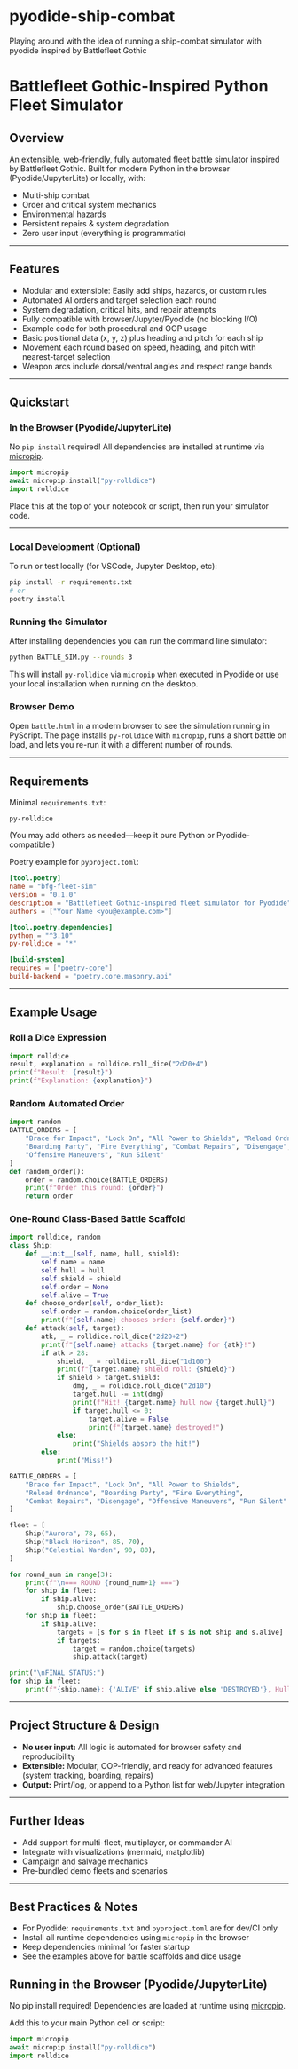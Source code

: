 # pyodide-ship-combat
Playing around with the idea of running a ship-combat simulator with pyodide inspired by Battlefleet Gothic



# Battlefleet Gothic-Inspired Python Fleet Simulator

## Overview

An extensible, web-friendly, fully automated fleet battle simulator inspired by Battlefleet Gothic. Built for modern Python in the browser (Pyodide/JupyterLite) or locally, with:

* Multi-ship combat
* Order and critical system mechanics
* Environmental hazards
* Persistent repairs & system degradation
* Zero user input (everything is programmatic)

---

## Features

* Modular and extensible: Easily add ships, hazards, or custom rules
* Automated AI orders and target selection each round
* System degradation, critical hits, and repair attempts
* Fully compatible with browser/Jupyter/Pyodide (no blocking I/O)
* Example code for both procedural and OOP usage
* Basic positional data (x, y, z) plus heading and pitch for each ship
* Movement each round based on speed, heading, and pitch with nearest-target selection
* Weapon arcs include dorsal/ventral angles and respect range bands

---

## Quickstart

### In the Browser (Pyodide/JupyterLite)

No `pip install` required! All dependencies are installed at runtime via [micropip](https://pyodide.org/en/stable/usage/packages-in-pyodide.html#installing-pure-python-wheels-using-micropip).

```python
import micropip
await micropip.install("py-rolldice")
import rolldice
```

Place this at the top of your notebook or script, then run your simulator code.

---

### Local Development (Optional)

To run or test locally (for VSCode, Jupyter Desktop, etc):

```sh
pip install -r requirements.txt
# or
poetry install
```

### Running the Simulator

After installing dependencies you can run the command line simulator:

```sh
python BATTLE_SIM.py --rounds 3
```

This will install `py-rolldice` via `micropip` when executed in Pyodide or use
your local installation when running on the desktop.

### Browser Demo

Open `battle.html` in a modern browser to see the simulation running in PyScript.
The page installs `py-rolldice` with `micropip`, runs a short battle on load, and
lets you re-run it with a different number of rounds.

---

## Requirements

Minimal `requirements.txt`:

```
py-rolldice
```

(You may add others as needed—keep it pure Python or Pyodide-compatible!)

Poetry example for `pyproject.toml`:

```toml
[tool.poetry]
name = "bfg-fleet-sim"
version = "0.1.0"
description = "Battlefleet Gothic-inspired fleet simulator for Pyodide"
authors = ["Your Name <you@example.com>"]

[tool.poetry.dependencies]
python = "^3.10"
py-rolldice = "*"

[build-system]
requires = ["poetry-core"]
build-backend = "poetry.core.masonry.api"
```

---

## Example Usage

### Roll a Dice Expression

```python
import rolldice
result, explanation = rolldice.roll_dice("2d20+4")
print(f"Result: {result}")
print(f"Explanation: {explanation}")
```

### Random Automated Order

```python
import random
BATTLE_ORDERS = [
    "Brace for Impact", "Lock On", "All Power to Shields", "Reload Ordnance",
    "Boarding Party", "Fire Everything", "Combat Repairs", "Disengage",
    "Offensive Maneuvers", "Run Silent"
]
def random_order():
    order = random.choice(BATTLE_ORDERS)
    print(f"Order this round: {order}")
    return order
```

### One-Round Class-Based Battle Scaffold

```python
import rolldice, random
class Ship:
    def __init__(self, name, hull, shield):
        self.name = name
        self.hull = hull
        self.shield = shield
        self.order = None
        self.alive = True
    def choose_order(self, order_list):
        self.order = random.choice(order_list)
        print(f"{self.name} chooses order: {self.order}")
    def attack(self, target):
        atk, _ = rolldice.roll_dice("2d20+2")
        print(f"{self.name} attacks {target.name} for {atk}!")
        if atk > 28:
            shield, _ = rolldice.roll_dice("1d100")
            print(f"{target.name} shield roll: {shield}")
            if shield > target.shield:
                dmg, _ = rolldice.roll_dice("2d10")
                target.hull -= int(dmg)
                print(f"Hit! {target.name} hull now {target.hull}")
                if target.hull <= 0:
                    target.alive = False
                    print(f"{target.name} destroyed!")
            else:
                print("Shields absorb the hit!")
        else:
            print("Miss!")

BATTLE_ORDERS = [
    "Brace for Impact", "Lock On", "All Power to Shields",
    "Reload Ordnance", "Boarding Party", "Fire Everything",
    "Combat Repairs", "Disengage", "Offensive Maneuvers", "Run Silent"
]

fleet = [
    Ship("Aurora", 78, 65),
    Ship("Black Horizon", 85, 70),
    Ship("Celestial Warden", 90, 80),
]

for round_num in range(3):
    print(f"\n=== ROUND {round_num+1} ===")
    for ship in fleet:
        if ship.alive:
            ship.choose_order(BATTLE_ORDERS)
    for ship in fleet:
        if ship.alive:
            targets = [s for s in fleet if s is not ship and s.alive]
            if targets:
                target = random.choice(targets)
                ship.attack(target)

print("\nFINAL STATUS:")
for ship in fleet:
    print(f"{ship.name}: {'ALIVE' if ship.alive else 'DESTROYED'}, Hull: {ship.hull}")
```

---

## Project Structure & Design

* **No user input:** All logic is automated for browser safety and reproducibility
* **Extensible:** Modular, OOP-friendly, and ready for advanced features (system tracking, boarding, repairs)
* **Output:** Print/log, or append to a Python list for web/Jupyter integration

---

## Further Ideas

* Add support for multi-fleet, multiplayer, or commander AI
* Integrate with visualizations (mermaid, matplotlib)
* Campaign and salvage mechanics
* Pre-bundled demo fleets and scenarios

---

## Best Practices & Notes

* For Pyodide: `requirements.txt` and `pyproject.toml` are for dev/CI only
* Install all runtime dependencies using `micropip` in the browser
* Keep dependencies minimal for faster startup
* See the examples above for battle scaffolds and dice usage



## Running in the Browser (Pyodide/JupyterLite)
No pip install required! Dependencies are loaded at runtime using [micropip](https://pyodide.org/en/stable/usage/packages-in-pyodide.html#installing-pure-python-wheels-using-micropip).

Add this to your main Python cell or script:
```python
import micropip
await micropip.install("py-rolldice")
import rolldice
```

